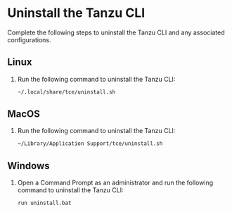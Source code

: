 # Uninstall the Tanzu CLI

Complete the following steps to uninstall the Tanzu CLI and any associated configurations.

## Linux

1. Run the following command to uninstall the Tanzu CLI:

    ```sh
    ~/.local/share/tce/uninstall.sh
    ```

## MacOS

1. Run the following command to uninstall the Tanzu CLI:

    ```sh
    ~/Library/Application Support/tce/uninstall.sh
    ```

## Windows

1. Open a Command Prompt as an administrator and run the following command to uninstall the Tanzu CLI:

    ```sh
    run uninstall.bat
    ```
